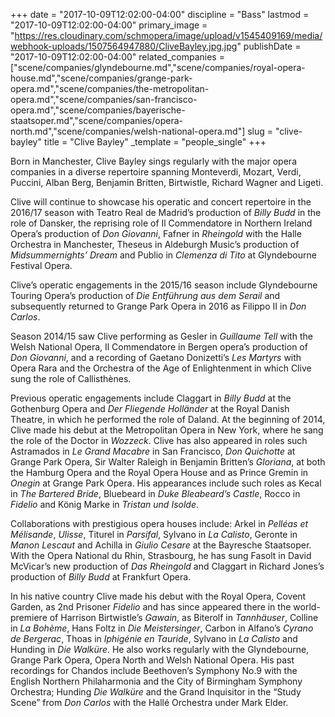 +++
date = "2017-10-09T12:02:00-04:00"
discipline = "Bass"
lastmod = "2017-10-09T12:02:00-04:00"
primary_image = "https://res.cloudinary.com/schmopera/image/upload/v1545409169/media/webhook-uploads/1507564947880/CliveBayley.jpg.jpg"
publishDate = "2017-10-09T12:02:00-04:00"
related_companies = ["scene/companies/glyndebourne.md","scene/companies/royal-opera-house.md","scene/companies/grange-park-opera.md","scene/companies/the-metropolitan-opera.md","scene/companies/san-francisco-opera.md","scene/companies/bayerische-staatsoper.md","scene/companies/opera-north.md","scene/companies/welsh-national-opera.md"]
slug = "clive-bayley"
title = "Clive Bayley"
_template = "people_single"
+++

Born in Manchester, Clive Bayley sings regularly with the major opera companies in a diverse repertoire spanning Monteverdi, Mozart, Verdi, Puccini, Alban Berg, Benjamin Britten, Birtwistle, Richard Wagner and Ligeti. 

Clive will continue to showcase his operatic and concert repertoire in the 2016/17 season with Teatro Real de Madrid’s production of *Billy Budd* in the role of Dansker, the reprising role of Il Commendatore in Northern Ireland Opera’s production of *Don Giovanni*, Fafner in *Rheingold* with the Halle Orchestra in Manchester, Theseus in Aldeburgh Music’s production of *Midsummernights’ Dream* and Publio in *Clemenza di Tito* at Glyndebourne Festival Opera.

Clive’s operatic engagements in the 2015/16 season include Glyndebourne Touring Opera’s production of *Die Entführung aus dem Serail* and subsequently returned to Grange Park Opera in 2016 as Filippo II in *Don Carlos*. 

Season 2014/15 saw Clive performing as Gesler in *Guillaume Tell* with the Welsh National Opera, Il Commendatore in Bergen opera’s production of *Don Giovanni*, and a recording of Gaetano Donizetti’s *Les Martyrs* with Opera Rara and the Orchestra of the Age of Enlightenment in which Clive sung the role of Callisthènes.

Previous operatic engagements include Claggart in *Billy Budd* at the Gothenburg Opera and *Der Fliegende Holländer* at the Royal Danish Theatre, in which he performed the role of Daland.  At the beginning of 2014, Clive made his debut at the Metropolitan Opera in New York, where he sang the role of the Doctor in *Wozzeck*. Clive has also appeared in roles such Astramados in *Le Grand Macabre* in San Francisco, *Don Quichotte* at Grange Park Opera, Sir Walter Raleigh in Benjamin Britten’s *Gloriana*, at both the Hamburg Opera and the Royal Opera House and as Prince Gremin in *Onegin* at Grange Park Opera. His appearances include such roles as Kecal in *The Bartered Bride*, Bluebeard in *Duke Bleabeard’s Castle*, Rocco in *Fidelio* and König Marke in *Tristan und Isolde*. 

Collaborations with prestigious opera houses include: Arkel in *Pelléas et Mélisande*, *Ulisse*, Titurel in *Parsifal*, Sylvano in *La Calisto*, Geronte in *Manon Lescaut* and Achilla in *Giulio Cesare* at the Bayresche Staatsoper. With the Opera National du Rhin, Strasbourg, he has sung Fasolt in David McVicar’s new production of *Das Rheingold* and Claggart in Richard Jones’s production of *Billy Budd* at Frankfurt Opera. 

In his native country Clive made his debut with the Royal Opera, Covent Garden, as 2nd Prisoner *Fidelio* and has since appeared there in the world-premiere of Harrison Birtwistle’s *Gawain*, as Biterolf in *Tannhäuser*, Colline in *La Bohème*, Hans Foltz in *Die Meistersinger*, Carbon in Alfano’s *Cyrano de Bergerac*, Thoas in *Iphigénie en Tauride*, Sylvano in *La Calisto* and Hunding in *Die Walküre*. He also works regularly with the Glyndebourne, Grange Park Opera, Opera North and Welsh National Opera. His past recordings for Chandos include Beethoven’s Symphony No.9 with the English Northern Philaharmonia and the City of Birmingham Symphony Orchestra; Hunding *Die Walküre* and the Grand Inquisitor in the “Study Scene” from *Don Carlos* with the Hallé Orchestra under Mark Elder.
